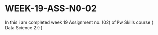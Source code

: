 # WEEK-19-ASS-N0-02
In this i am completed week 19 Assignment no. (02) of Pw Skills course ( Data Science 2.0 )
